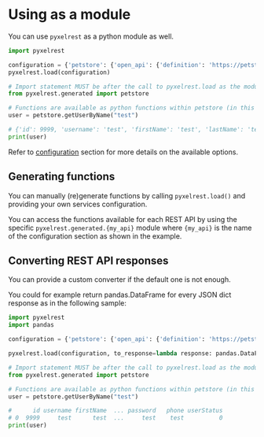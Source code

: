 # Using as a module

You can use `pyxelrest` as a python module as well.

```python
import pyxelrest

configuration = {'petstore': {'open_api': {'definition': 'https://petstore.swagger.io/v2/swagger.json'}}}
pyxelrest.load(configuration)

# Import statement MUST be after the call to pyxelrest.load as the modules are generated by this call
from pyxelrest.generated import petstore

# Functions are available as python functions within petstore (in this case) and can be used as such
user = petstore.getUserByName("test")

# {'id': 9999, 'username': 'test', 'firstName': 'test', 'lastName': 'test', 'email': 'test@test.com', 'password': 'test', 'userStatus': 0}
print(user)
```

Refer to [configuration](configuration/rest_api.md) section for more details on the available options.

## Generating functions

You can manually (re)generate functions by calling `pyxelrest.load()` and providing your own services configuration.

You can access the functions available for each REST API by using the specific `pyxelrest.generated.{my_api}` module where `{my_api}` is the name of the configuration section as shown in the example.

## Converting REST API responses

You can provide a custom converter if the default one is not enough.

You could for example return pandas.DataFrame for every JSON dict response as in the following sample:
```python
import pyxelrest
import pandas

configuration = {'petstore': {'open_api': {'definition': 'https://petstore.swagger.io/v2/swagger.json'}}}

pyxelrest.load(configuration, to_response=lambda response: pandas.DataFrame([response.json()]))

# Import statement MUST be after the call to pyxelrest.load as the modules are generated by this call
from pyxelrest.generated import petstore

# Functions are available as python functions within petstore (in this case) and can be used as such
user = petstore.getUserByName("test")

#      id username firstName  ... password   phone userStatus
# 0  9999     test      test  ...     test    test          0
print(user)
```
